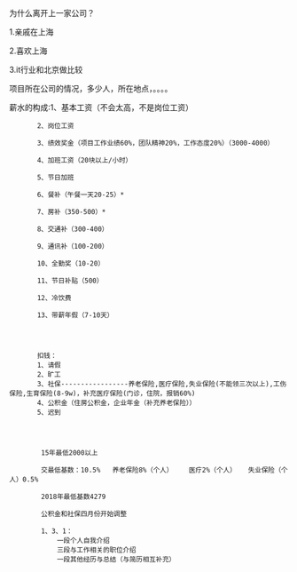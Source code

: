 为什么离开上一家公司？

1.亲戚在上海

2.喜欢上海

3.it行业和北京做比较

项目所在公司的情况，多少人，所在地点，。。。。



薪水的构成:1、基本工资（不会太高，不是岗位工资）

		   2、岗位工资

           3、绩效奖金（项目工作业绩60%，团队精神20%，工作态度20%）（3000-4000）

  		   4、加班工资（20块以上/小时）

	  	   5、节日加班

		   6、餐补（午餐一天20-25）*

		   7、房补（350-500）*

		   8、交通补（300-400）

		   9、通讯补（100-200）

		   10、全勤奖（10-20）

		   11、节日补贴（500）

		   12、冷饮费

		   13、带薪年假（7-10天）




	  	   扣钱：
	  	   1、请假
	  	   2、旷工
	  	   3、社保-----------------养老保险,医疗保险,失业保险(不能领三次以上),工伤保险,生育保险(8-9w)，补充医疗保险(门诊，住院，报销60%)
	  	   4、公积金（住房公积金，企业年金（补充养老保险））
	  	   5、迟到




	  	    15年最低2000以上

			交最低基数：10.5%   养老保险8%（个人）    医疗2%（个人）   失业保险（个人）0.5%    

			2018年最低基数4279

			公积金和社保四月份开始调整

			1、3、1：
				一段个人自我介绍
				三段与工作相关的职位介绍
				一段其他经历与总结（与简历相互补充）



			
